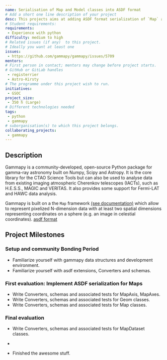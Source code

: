 ```yaml
---
name: Serialisation of Map and Model classes into ASDF format
# Add a short one line description of your project
desc: This projects aims at adding ASDF format serialization of `Map` and `Model` classes
# Student requirements:
requirements:
 - Experience with python
difficulty: medium to high
# Related issues (if any)  to this project.
# Ideally you want at least one
issues:
 - https://github.com/gammapy/gammapy/issues/5709
mentors:
# First person in contact; mentors may change before project starts.
# GitHub or GitLab handles
 - registerrier
 - Astro-Kirsty
# The programme under this project wish to run.
initiatives:
 - GSOC
project_size:
 - 350 h (Large)
# Different technologies needed
tags:
 - python
 - gammapy
# suborganisation(s) to which this project belongs.
collaborating_projects:
 - gammapy
---
```


## Description
Gammapy is a community-developed, open-source Python package for gamma-ray astronomy built on Numpy, Scipy and Astropy. It is the core library for the CTAO Science Tools but can also be used to analyse data from existing imaging atmospheric Cherenkov telescopes (IACTs), such as H.E.S.S., MAGIC and VERITAS. It also provides some support for Fermi-LAT and HAWC data analysis.

Gammapy is built on a the `Map` framework [(see documentation)](https://docs.gammapy.org/1.3/user-guide/maps/index.html) which allow to represent pixelized N-dimension data  with at least two spatial dimensions representing coordinates on a sphere (e.g. an image in celestial coordinates).    [asdf format](https://www.asdf-format.org/en/latest/overview.html)

## Project Milestones

### Setup and community Bonding Period

* Familiarize yourself with gammapy data structures and development environment.
* Familiarize yourself with asdf extensions, Converters and schemas.

### First evaluation: Implement ASDF serialization for Maps 

* Write Converters, schemas and associated tests for MapAxis, MapAxes.
* Write Converters, schemas and associated tests for Geom classes.
* Write Converters, schemas and associated tests for Map classes.

### Final evaluation

* Write Converters, schemas and associated tests for MapDataset classes.
* 


* Finished the awesome stuff.
